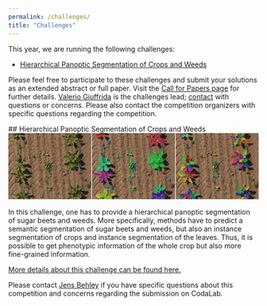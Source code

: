 ```yaml
---
permalink: /challenges/
title: "Challenges"
---
```


This year, we are running the following challenges:

- [Hierarchical Panoptic Segmentation of Crops and Weeds](#hps_cw)

Please feel free to participate to these challenges and submit your solutions as an extended abstract or full paper. Visit the [Call for Papers page](/submissions) for further details.   [Valerio Giuffrida](http://www.valeriogiuffrida.academy) is the challenges lead; [contact](mailto:V.Giuffrida@napier.ac.uk) with questions or concerns. Please also contact the competition organizers with 
specific questions regarding the competition.


<div id = "hps_cw"></div>
## Hierarchical Panoptic Segmentation of Crops and Weeds


<img src="/assets/img/phenobench_teaser.jpg">


In this challenge, one has to provide a hierarchical panoptic segmentation of sugar beets and weeds. 
More specifically, methods have to predict a semantic segmentation of sugar beets and weeds, but also an instance segmentation of crops and instance segmentation of the leaves. Thus, it is possible to get phenotypic information of the whole crop but also more fine-grained information.

[More details about this challenge can be found here.](https://codalab.lisn.upsaclay.fr/competitions/13904)

Please contact [Jens Behley](mailto:jens.behley@igg.uni-bonn.de) if you have specific questions about this competition 
and concerns regarding the submission on CodaLab.





